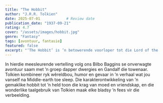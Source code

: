 ```yaml
---
title: "The Hobbit"
author: "J.R.R. Tolkien"
date: 2025-07-01            # Review date
publication_date: "1937-09-21"
rating: 4.7
cover: "/assets/images/hobbit.jpg"
genre: "Fantasy"
tags: [avontuur, fantasie]
featured: false
excerpt: "‘The Hobbit’ is ’n betowerende voorloper tot die Lord of the Rings met ’n epiese avontuur."
---
```


In hierdie meesleurende vertelling volg ons Bilbo Baggins se onverwagte avontuur saam met ’n groep dapper dwergies en Gandalf die towenaar. Tolkien kombineer ryk wêreldbou, humor en gevaar in ’n verhaal wat jou vanself na Middle-earth toe sleep. Die karakterontwikkeling van ’n gemaklike hobbit tot ’n held toon die krag van moed en vriendskap, en die wonderlike taalgebruik van Tolkien maak elke bladsy ’n fees vir die verbeelding.
